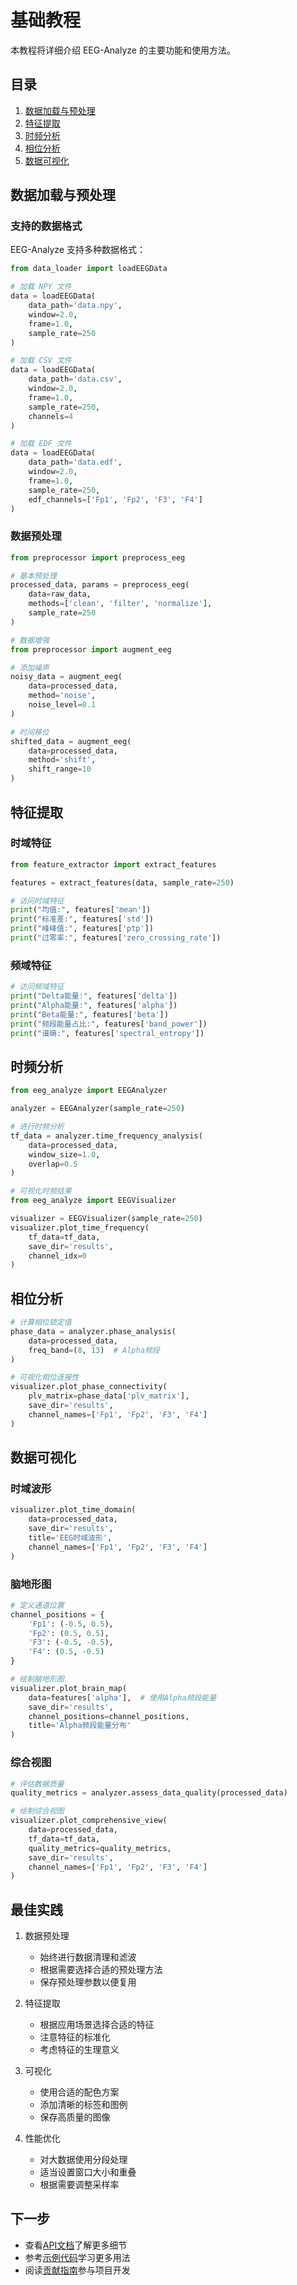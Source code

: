 # 基础教程

本教程将详细介绍 EEG-Analyze 的主要功能和使用方法。

## 目录

1. [数据加载与预处理](#数据加载与预处理)
2. [特征提取](#特征提取)
3. [时频分析](#时频分析)
4. [相位分析](#相位分析)
5. [数据可视化](#数据可视化)

## 数据加载与预处理

### 支持的数据格式

EEG-Analyze 支持多种数据格式：

```python
from data_loader import loadEEGData

# 加载 NPY 文件
data = loadEEGData(
    data_path='data.npy',
    window=2.0,
    frame=1.0,
    sample_rate=250
)

# 加载 CSV 文件
data = loadEEGData(
    data_path='data.csv',
    window=2.0,
    frame=1.0,
    sample_rate=250,
    channels=4
)

# 加载 EDF 文件
data = loadEEGData(
    data_path='data.edf',
    window=2.0,
    frame=1.0,
    sample_rate=250,
    edf_channels=['Fp1', 'Fp2', 'F3', 'F4']
)
```

### 数据预处理

```python
from preprocessor import preprocess_eeg

# 基本预处理
processed_data, params = preprocess_eeg(
    data=raw_data,
    methods=['clean', 'filter', 'normalize'],
    sample_rate=250
)

# 数据增强
from preprocessor import augment_eeg

# 添加噪声
noisy_data = augment_eeg(
    data=processed_data,
    method='noise',
    noise_level=0.1
)

# 时间移位
shifted_data = augment_eeg(
    data=processed_data,
    method='shift',
    shift_range=10
)
```

## 特征提取

### 时域特征

```python
from feature_extractor import extract_features

features = extract_features(data, sample_rate=250)

# 访问时域特征
print("均值:", features['mean'])
print("标准差:", features['std'])
print("峰峰值:", features['ptp'])
print("过零率:", features['zero_crossing_rate'])
```

### 频域特征

```python
# 访问频域特征
print("Delta能量:", features['delta'])
print("Alpha能量:", features['alpha'])
print("Beta能量:", features['beta'])
print("频段能量占比:", features['band_power'])
print("谱熵:", features['spectral_entropy'])
```

## 时频分析

```python
from eeg_analyze import EEGAnalyzer

analyzer = EEGAnalyzer(sample_rate=250)

# 进行时频分析
tf_data = analyzer.time_frequency_analysis(
    data=processed_data,
    window_size=1.0,
    overlap=0.5
)

# 可视化时频结果
from eeg_analyze import EEGVisualizer

visualizer = EEGVisualizer(sample_rate=250)
visualizer.plot_time_frequency(
    tf_data=tf_data,
    save_dir='results',
    channel_idx=0
)
```

## 相位分析

```python
# 计算相位锁定值
phase_data = analyzer.phase_analysis(
    data=processed_data,
    freq_band=(8, 13)  # Alpha频段
)

# 可视化相位连接性
visualizer.plot_phase_connectivity(
    plv_matrix=phase_data['plv_matrix'],
    save_dir='results',
    channel_names=['Fp1', 'Fp2', 'F3', 'F4']
)
```

## 数据可视化

### 时域波形

```python
visualizer.plot_time_domain(
    data=processed_data,
    save_dir='results',
    title='EEG时域波形',
    channel_names=['Fp1', 'Fp2', 'F3', 'F4']
)
```

### 脑地形图

```python
# 定义通道位置
channel_positions = {
    'Fp1': (-0.5, 0.5),
    'Fp2': (0.5, 0.5),
    'F3': (-0.5, -0.5),
    'F4': (0.5, -0.5)
}

# 绘制脑地形图
visualizer.plot_brain_map(
    data=features['alpha'],  # 使用Alpha频段能量
    save_dir='results',
    channel_positions=channel_positions,
    title='Alpha频段能量分布'
)
```

### 综合视图

```python
# 评估数据质量
quality_metrics = analyzer.assess_data_quality(processed_data)

# 绘制综合视图
visualizer.plot_comprehensive_view(
    data=processed_data,
    tf_data=tf_data,
    quality_metrics=quality_metrics,
    save_dir='results',
    channel_names=['Fp1', 'Fp2', 'F3', 'F4']
)
```

## 最佳实践

1. 数据预处理
   - 始终进行数据清理和滤波
   - 根据需要选择合适的预处理方法
   - 保存预处理参数以便复用

2. 特征提取
   - 根据应用场景选择合适的特征
   - 注意特征的标准化
   - 考虑特征的生理意义

3. 可视化
   - 使用合适的配色方案
   - 添加清晰的标签和图例
   - 保存高质量的图像

4. 性能优化
   - 对大数据使用分段处理
   - 适当设置窗口大小和重叠
   - 根据需要调整采样率

## 下一步

- 查看[API文档](../api/analyzer.md)了解更多细节
- 参考[示例代码](../../examples)学习更多用法
- 阅读[贡献指南](../../CONTRIBUTING.md)参与项目开发 